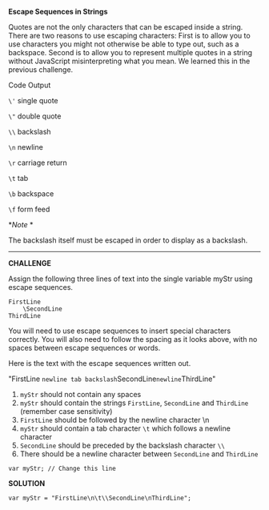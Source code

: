 **Escape Sequences in Strings**

Quotes are not the only characters that can be escaped inside a string. There are two reasons to use escaping characters: First is to allow you to use characters you might not otherwise be able to type out, such as a backspace. Second is to allow you to represent multiple quotes in a string without JavaScript misinterpreting what you mean. We learned this in the previous challenge.


Code	    Output


`\'`	    single quote


`\"`	    double quote

`\\`	    backslash

`\n`	    newline

`\r`	    carriage return
    
`\t`	    tab

`\b`	    backspace

`\f`	    form feed

**Note* *


The backslash itself must be escaped in order to display as a backslash.

---------------------------

**CHALLENGE**

Assign the following three lines of text into the single variable myStr using escape sequences.

```
FirstLine
    \SecondLine
ThirdLine
```


You will need to use escape sequences to insert special characters correctly. You will also need to follow the spacing as it looks above, with no spaces between escape sequences or words.

Here is the text with the escape sequences written out.

"FirstLine `newline tab backslash`SecondLine`newline`ThirdLine"

1. `myStr` should not contain any spaces
2. `myStr` should contain the strings `FirstLine`, `SecondLine` and `ThirdLine` (remember case sensitivity)
3. `FirstLine` should be followed by the newline character \n
4. `myStr` should contain a tab character `\t` which follows a newline character
5. `SecondLine` should be preceded by the backslash character `\\`
6. There should be a newline character between `SecondLine` and `ThirdLine`

```
var myStr; // Change this line
```


**SOLUTION**


```
var myStr = "FirstLine\n\t\\SecondLine\nThirdLine";


```
